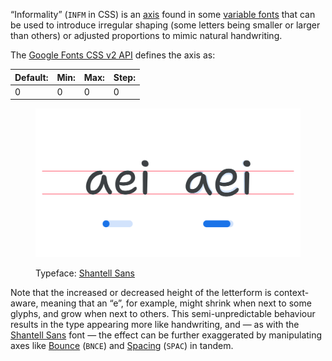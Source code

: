 “Informality” (`INFM` in CSS) is an [axis](/glossary/axis_in_variable_fonts) found in some [variable fonts](/glossary/variable_fonts) that can be used to introduce irregular shaping (some letters being smaller or larger than others) or adjusted proportions to mimic natural handwriting.

The [Google Fonts CSS v2 API](https://developers.google.com/fonts/docs/css2) defines the axis as:

| Default: | Min: | Max: | Step: |
| --- | --- | --- | --- |
| 0 | 0 | 0 | 0 |

<figure>

![An image showing two type specimens, each with an axis slider underneath. The specimen on the left shows the effects of the axis’ lowest value. The specimen on the right shows the effects of the axis’ highest value.](images/thumbnail.svg)

<figcaption>Typeface: <a href="https://fonts.google.com/specimen/Shantell+Sans">Shantell Sans</a></figcaption>
</figure>

Note that the increased or decreased height of the letterform is context-aware, meaning that an “e”, for example, might shrink when next to some glyphs, and grow when next to others. This semi-unpredictable behaviour results in the type appearing more like handwriting, and — as with the [Shantell Sans](https://fonts.google.com/specimen/Shantell+Sans) font — the effect can be further exaggerated by manipulating axes like [Bounce](/glossary/bnce_axis) (`BNCE`) and [Spacing](/glossary/spac_axis) (`SPAC`) in tandem. 